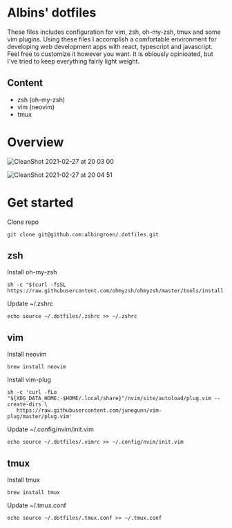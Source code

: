 # Albins' dotfiles

These files includes configuration for vim, zsh, oh-my-zsh, tmux and some vim plugins. Using these files I accomplish a comfortable environment for developing web development apps with react, typescript and javascript. Feel free to customize it however you want. It is obiously opinioated, but I've tried to keep everything fairly light weight.

## Content

- zsh (oh-my-zsh)
- vim (neovim)
- tmux

# Overview

![CleanShot 2021-02-27 at 20 03 00](https://user-images.githubusercontent.com/19674362/109397501-2bcdc580-7937-11eb-82c9-2b802c4a2f0e.png)

![CleanShot 2021-02-27 at 20 04 51](https://user-images.githubusercontent.com/19674362/109397507-325c3d00-7937-11eb-89d2-f45abb5ab53a.png)

# Get started

Clone repo

    git clone git@github.com:albingroen/.dotfiles.git

## zsh

Install oh-my-zsh

    sh -c "$(curl -fsSL https://raw.githubusercontent.com/ohmyzsh/ohmyzsh/master/tools/install.sh)"

Update ~/.zshrc

    echo source ~/.dotfiles/.zshrc >> ~/.zshrc

## vim

Install neovim

    brew install neovim

Install vim-plug

    sh -c 'curl -fLo "${XDG_DATA_HOME:-$HOME/.local/share}"/nvim/site/autoload/plug.vim --create-dirs \
       https://raw.githubusercontent.com/junegunn/vim-plug/master/plug.vim'

Update ~/.config/nvim/init.vim

    echo source ~/.dotfiles/.vimrc >> ~/.config/nvim/init.vim

## tmux

Install tmux

    brew install tmux

Update ~/.tmux.conf

    echo source ~/.dotfiles/.tmux.conf >> ~/.tmux.conf

